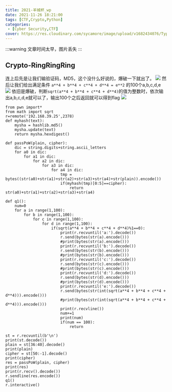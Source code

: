 ```yaml
---
title: 2021-羊城杯_wp
date: 2021-11-26 18:21:00
tags: [CTF,Crypto,Python]
categories: 
 - [Cyber Security,CTF]
cover: https://res.cloudinary.com/sycamore/image/upload/v1682434076/Typera/2023/04/62fd17c3fe5ece8fc191f83af6cfda7a.png
---
```


:::warning
文章时间太早，图片丢失
:::

## Crypto-RingRingRing

连上后先是让我们输验证码，MD5，这个没什么好说的，爆破一下就出了。
![](https://cdn.jsdelivr.net/gh/nonesycamore/whitzard_cdn/wp-content/uploads/2021/09/RRR1.png)
然后让我们给出满足条件
`a**4 + b**4 + c**4 + d**4 = e**2`
的100个a,b,c,d,e
![](https://cdn.jsdelivr.net/gh/nonesycamore/whitzard_cdn/wp-content/uploads/2021/09/RRR2.png)
依旧是爆破，判断`sqrt(a**4 + b**4 + c**4 + d**4)`的值为整数时，依次输出a,b,c,d,e就可以了，输出100个之后返回就可以得到flag
![](https://cdn.jsdelivr.net/gh/nonesycamore/whitzard_cdn/wp-content/uploads/2021/09/RRR3.png)

    from pwn import*
    from math import sqrt
    r=remote('192.168.39.25',2378)
    def myhash(text):
    	mysha = hashlib.md5()
    	mysha.update(text)
    	return mysha.hexdigest()
    
    def passPoW(plain, cipher):
    	dic = string.digits+string.ascii_letters
    	for a0 in dic:
    		for a1 in dic:
    			for a2 in dic:
    				for a3 in dic:
    					for a4 in dic:
    						tmp = bytes((str(a0)+str(a1)+str(a2)+str(a3)+str(a4)+str(plain)).encode())
    						if(myhash(tmp)[0:5]==cipher):
    							return str(a0)+str(a1)+str(a2)+str(a3)+str(a4)
    
    def q1():
    	num=0
    	for a in range(1,100):
    		for b in range(1,100):
    			for c in range(1,100):
    				for d in range(1,100):
    					if(sqrt(a**4 + b**4 + c**4 + d**4)%1==0):
    						print(r.recvuntil('a:').decode())
    						r.send(bytes(str(a).encode()))
    						#print(bytes(str(a).encode()))
    						print(r.recvuntil('b:').decode())
    						r.send(bytes(str(b).encode()))
    						#print(bytes(str(b).encode()))
    						print(r.recvuntil('c:').decode())
    						r.send(bytes(str(c).encode()))
    						#print(bytes(str(c).encode()))
    						print(r.recvuntil('d:').decode())
    						r.send(bytes(str(d).encode()))
    						#print(bytes(str(d).encode()))
    						print(r.recvuntil('e:').decode())
    						r.send(bytes(str(int(sqrt(a**4 + b**4 + c**4 + d**4))).encode()))
    						#print(bytes(str(int(sqrt(a**4 + b**4 + c**4 + d**4))).encode()))
    						print(r.recvline())
    						num+=1
    						print(num)
    						if(num == 100):
    							return
    
    st = r.recvuntil(b'\n')
    print(st.decode())
    plain = st[36:40].decode()
    print(plain)
    cipher = st[50:-1].decode()
    print(cipher)
    res = passPoW(plain, cipher)
    print(res)
    print(r.recv().decode())
    r.sendline(res.encode())
    q1()
    r.interactive()
